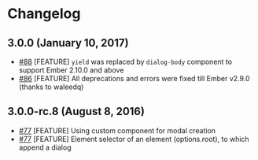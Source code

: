 # Changelog

## 3.0.0 (January 10, 2017)

- [#88](https://github.com/wheely/ember-dialog/pull/88) [FEATURE] `yield` was replaced by `dialog-body` component to support Ember 2.10.0 and above
- [#86](https://github.com/wheely/ember-dialog/pull/86) [FEATURE] All deprecations and errors were fixed till Ember v2.9.0 (thanks to waleedq)


## 3.0.0-rc.8 (August 8, 2016)

- [#77](https://github.com/wheely/ember-dialog/pull/77) [FEATURE] Using custom component for modal creation
- [#77](https://github.com/wheely/ember-dialog/pull/77) [FEATURE] Element selector of an element (options.root), to which append a dialog
